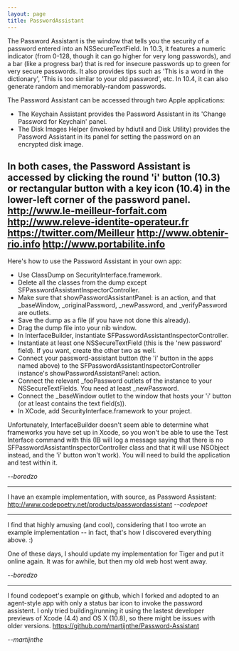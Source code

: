 ```yaml
---
layout: page
title: PasswordAssistant
---
```


The Password Assistant is the window that tells you the security of a password entered into an NSSecureTextField. In 10.3, it features a numeric indicator (from 0-128, though it can go higher for very long passwords), and a bar (like a progress bar) that is red for insecure passwords up to green for very secure passwords. It also provides tips such as 'This is a word in the dictionary', 'This is too similar to your old password', etc. In 10.4, it can also generate random and memorably-random passwords.

The Password Assistant can be accessed through two Apple applications:


* The Keychain Assistant provides the Password Assistant in its 'Change Password for Keychain' panel.
* The Disk Images Helper (invoked by hdiutil and Disk Utility) provides the Password Assistant in its panel for setting the password on an encrypted disk image.


In both cases, the Password Assistant is accessed by clicking the round 'i' button (10.3) or rectangular button with a key icon (10.4) in the lower-left corner of the password panel.
 http://www.le-meilleur-forfait.com http://www.releve-identite-operateur.fr https://twitter.com/Meilleur http://www.obtenir-rio.info http://www.portabilite.info
----



Here's how to use the Password Assistant in your own app:


* Use ClassDump on SecurityInterface.framework.
* Delete all the classes from the dump except SFPasswordAssistantInspectorController.
* Make sure that showPasswordAssistantPanel: is an action, and that _baseWindow, _originalPassword, _newPassword, and _verifyPassword are outlets.
* Save the dump as a file (if you have not done this already).
* Drag the dump file into your nib window.
* In InterfaceBuilder, instantiate SFPasswordAssistantInspectorController.
* Instantiate at least one NSSecureTextField (this is the 'new password' field). If you want, create the other two as well.
* Connect your password-assistant button (the 'i' button in the apps named above) to the SFPasswordAssistantInspectorController instance's showPasswordAssistantPanel: action.
* Connect the relevant _fooPassword outlets of the instance to your NSSecureTextField<nowiki/>s. You need at least _newPassword.
* Connect the _baseWindow outlet to the window that hosts your 'i' button (or at least contains the text field(s)).
* In XCode, add SecurityInterface.framework to your project.


Unfortunately, InterfaceBuilder doesn't seem able to determine what frameworks you have set up in Xcode, so you won't be able to use the Test Interface command with this (IB will log a message saying that there is no SFPasswordAssistantInspectorController class and that it will use NSObject instead, and the 'i' button won't work). You will need to build the application and test within it.

*--boredzo*

----
I have an example implementation, with source, as Password Assistant: http://www.codepoetry.net/products/passwordassistant
*--codepoet*

----
I find that highly amusing (and cool), considering that I too wrote an example implementation -- in fact, that's how I discovered everything above. :)

One of these days, I should update my implementation for Tiger and put it online again. It was for awhile, but then my old web host went away.

*--boredzo*

----
I found codepoet's example on github, which I forked and adopted to an agent-style app with only a status bar icon to invoke the password assistent.
I only tried building/running it using the lastest developer previews of Xcode (4.4) and OS X (10.8), so there might be issues with older versions.
https://github.com/martijnthe/Password-Assistant

*--martijnthe*

